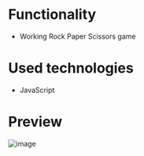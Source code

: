 # Functionality
- Working Rock Paper Scissors game

# Used technologies
-  JavaScript

# Preview
![image](https://github.com/AlexeyAbramovich/RockPaperScissors/assets/74393859/913bdf12-0b01-4317-975d-89c4f715c3a3)
